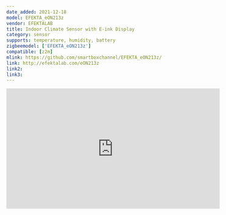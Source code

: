 ```yaml
---
date_added: 2021-12-18
model: EFEKTA_eON213z
vendor: EFEKTALAB
title: Indoor Climate Sensor with E-ink Display
category: sensor
supports: temperature, humidity, battery
zigbeemodel: ['EFEKTA_eON213z']
compatible: [z2m]
mlink: https://github.com/smartboxchannel/EFEKTA_eON213z/
link: http://efektalab.com/eON213z
link2: 
link3: 
---
```

<iframe width="560" height="315" src="https://www.youtube.com/embed/5huTVfVpZgs" title="YouTube video player" frameborder="0" allow="accelerometer; autoplay; clipboard-write; encrypted-media; gyroscope; picture-in-picture" allowfullscreen></iframe>
